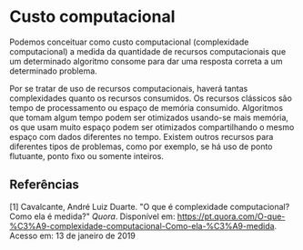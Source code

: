 ﻿# Custo computacional

Podemos conceituar como custo computacional (complexidade computacional) a medida da quantidade de recursos computacionais que um determinado algoritmo consome para dar uma resposta correta a um determinado problema. 

Por se tratar de uso de recursos computacionais, haverá tantas complexidades quanto os recursos consumidos. Os recursos clássicos são tempo de processamento ou espaço de memória consumido. Algoritmos que tomam algum tempo podem ser otimizados usando-se mais memória, os que usam muito espaço podem ser otimizados compartilhando o mesmo espaço com dados diferentes no tempo. Existem outros recursos para diferentes tipos de problemas, como por exemplo, se há uso de ponto flutuante, ponto fixo ou somente inteiros. 


## Referências
[1] Cavalcante, André Luiz Duarte. "O que é complexidade computacional? Como ela é medida?" *Quora*. Disponível em: <https://pt.quora.com/O-que-%C3%A9-complexidade-computacional-Como-ela-%C3%A9-medida>. Acesso em: 13 de janeiro de 2019
